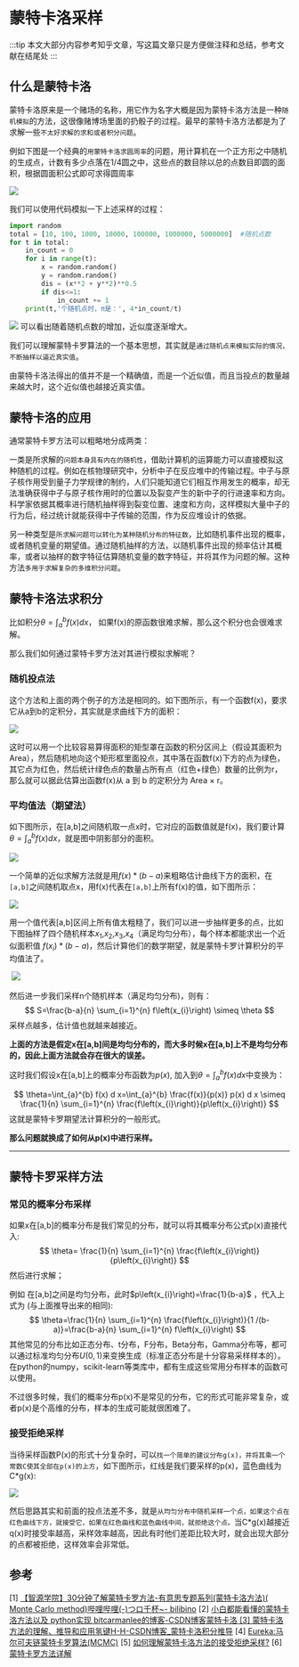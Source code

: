 # 蒙特卡洛采样

:::tip
本文大部分内容参考知乎文章，写这篇文章只是方便做注释和总结，参考文献在结尾处
:::

## 什么是蒙特卡洛

蒙特卡洛原来是一个赌场的名称，用它作为名字大概是因为蒙特卡洛方法是一种`随机模拟`的方法，这很像赌博场里面的扔骰子的过程。最早的蒙特卡洛方法都是为了求解一些`不太好求解的求和或者积分问题`。

例如下图是一个经典的`用蒙特卡洛求圆周率`的问题，用计算机在一个正方形之中随机的生成点，计数有多少点落在1/4圆之中，这些点的数目除以总的点数目即圆的面积，根据圆面积公式即可求得圆周率

![](images/20220210210602.png)

我们可以使用代码模拟一下上述采样的过程：

```python
import random
total = [10, 100, 1000, 10000, 100000, 1000000, 5000000]  #随机点数
for t in total:
    in_count = 0
    for i in range(t):
        x = random.random()
        y = random.random()
        dis = (x**2 + y**2)**0.5
        if dis<=1:
            in_count += 1
    print(t,'个随机点时，π是：', 4*in_count/t)
```

![](images/20220210211153.png)
可以看出随着随机点数的增加，近似度逐渐增大。

我们可以理解蒙特卡罗算法的一个基本思想，其实就是`通过随机点来模拟实际的情况，不断抽样以逼近真实值`。

由蒙特卡洛法得出的值并不是一个精确值，而是一个近似值，而且当投点的数量越来越大时，这个近似值也越接近真实值。

## 蒙特卡洛的应用

通常蒙特卡罗方法可以粗略地分成两类：

一类是所求解的`问题本身具有内在的随机性`，借助计算机的运算能力可以直接模拟这种随机的过程。例如在核物理研究中，分析中子在反应堆中的传输过程。中子与原子核作用受到量子力学规律的制约，人们只能知道它们相互作用发生的概率，却无法准确获得中子与原子核作用时的位置以及裂变产生的新中子的行进速率和方向。科学家依据其概率进行随机抽样得到裂变位置、速度和方向，这样模拟大量中子的行为后，经过统计就能获得中子传输的范围，作为反应堆设计的依据。

另一种类型是`所求解问题可以转化为某种随机分布的特征数`，比如随机事件出现的概率，或者随机变量的期望值。通过随机抽样的方法，以随机事件出现的频率估计其概率，或者以抽样的数字特征估算随机变量的数字特征，并将其作为问题的解。这种方法`多用于求解复杂的多维积分问题`。

## 蒙特卡洛法求积分

比如积分$\theta=\int_{a}^{b} f(x) d x$， 如果f(x)的原函数很难求解，那么这个积分也会很难求解。

那么我们如何通过蒙特卡罗方法对其进行模拟求解呢？

### 随机投点法
这个方法和上面的两个例子的方法是相同的。如下图所示，有一个函数f(x)，要求它从a到b的定积分，其实就是求曲线下方的面积：

![](images/20220210211753.png)

这时可以用一个比较容易算得面积的矩型罩在函数的积分区间上（假设其面积为Area），然后随机地向这个矩形框里面投点，其中落在函数f(x)下方的点为绿色，其它点为红色，然后统计绿色点的数量占所有点（红色+绿色）数量的比例为r，那么就可以据此估算出函数f(x)从 a 到 b 的定积分为 Area × r。

### 平均值法（期望法）
如下图所示，在[a,b]之间随机取一点x时，它对应的函数值就是f(x)，我们要计算$\theta=\int_{a}^{b} f(x) d x$，就是图中阴影部分的面积。

![](images/20220210211914.png)

一个简单的近似求解方法就是用$f(x)*(b-a)$来粗略估计曲线下方的面积，在`[a,b]`之间随机取点x，用f(x)代表在`[a,b]`上所有f(x)的值，如下图所示：

![](images/20220210212447.png)

用一个值代表[a,b]区间上所有值太粗糙了，我们可以进一步抽样更多的点，比如下图抽样了四个随机样本$x_1$,$x_2$,$x_3$,$x_4$（满足均匀分布），每个样本都能求出一个近似面积值 $f(x_i)*(b-a)$，然后计算他们的数学期望，就是蒙特卡罗计算积分的平均值法了。

​    ![](images/20220210212611.png)



然后进一步我们采样n个随机样本（满足均匀分布)，则有：
$$
S=\frac{b-a}{n} \sum_{i=1}^{n} f\left(x_{i}\right) \simeq \theta
$$
采样点越多，估计值也就越来越接近。

**上面的方法是假定x在[a,b]间是均匀分布的，而大多时候x在[a,b]上不是均匀分布的，因此上面方法就会存在很大的误差。**

这时我们假设x在[a,b]上的概率分布函数为$p(x)$, 加入到$\theta=\int_{a}^{b} f(x) d x$中变换为：

$$
\theta=\int_{a}^{b} f(x) d x=\int_{a}^{b} \frac{f(x)}{p(x)} p(x) d x \simeq \frac{1}{n} \sum_{i=1}^{n} \frac{f\left(x_{i}\right)}{p\left(x_{i}\right)}
$$
这就是蒙特卡罗期望法计算积分的一般形式。

**那么问题就换成了如何从p(x)中进行采样。**

---

## 蒙特卡罗采样方法

### 常见的概率分布采样
如果x在[a,b]的概率分布是我们常见的分布，就可以将其概率分布公式p(x)直接代入:
$$
\theta= \frac{1}{n} \sum_{i=1}^{n} \frac{f\left(x_{i}\right)}{p\left(x_{i}\right)}
$$
然后进行求解；

例如 在[a,b]之间是均匀分布，此时$p\left(x_{i}\right)=\frac{1}{b-a}$ ，代入上式为 (与上面推导出来的相同):
$$
\theta=\frac{1}{n} \sum_{i=1}^{n} \frac{f\left(x_{i}\right)}{1 /(b-a)}=\frac{b-a}{n} \sum_{i=1}^{n} f\left(x_{i}\right)
$$
其他常见的分布比如正态分布、t分布，F分布，Beta分布，Gamma分布等，都可以通过标准均匀分布$U(0,1)$来变换生成（标准正态分布是十分容易采样样本的）。在python的numpy，scikit-learn等类库中，都有生成这些常用分布样本的函数可以使用。

不过很多时候，我们的概率分布p(x)不是常见的分布，它的形式可能非常复杂，或者p(x)是个高维的分布，样本的生成可能就很困难了。

### 接受拒绝采样
当待采样函数P(x)的形式十分复杂时，可以`找一个简单的建议分布g(x)，并将其乘一个常数C使其全部在p(x)的上方`，如下图所示，红线是我们要采样的p(x)，蓝色曲线为C\*g(x):

![](images/20220210213419.png)

然后思路其实和前面的投点法差不多，就是`从均匀分布中随机采样一个点，如果这个点在红色曲线下方，就接受它，如果在红色曲线和蓝色曲线中间，就拒绝这个点。`当C\*g(x)越接近q(x)时接受率越高，采样效率越高，因此有时他们差距比较大时，就会出现大部分的点都被拒绝，这样效率会非常低。

## 参考
[1]  [【智源学院】30分钟了解蒙特卡罗方法-有意思专题系列(蒙特卡洛方法)( Monte Carlo method)哔哩哔哩(-)つロ千杯~- bilibino](https://link.zhihu.com/?target=https%3A//www.bilibili.com/video/BV1Gs411g7EJ%3Fp%3D1%26share_medium%3Dandroid%26share_plat%3Dandroid%26share_source%3DQQ%26share_tag%3Ds_i%26timestamp%3D1619936020%26unique_k%3DsA4JiH)
[2]  [小白都能看懂的蒙特卡洛方法以及 python实现 bitcarmanlee的博客-CSDN博客蒙特卡洛
[3] 蒙特卡洛方法的理解、推导和应用氢键H-H-CSDN博客_蒙特卡洛积分推导](https://link.zhihu.com/?target=https%3A//blog.csdn.net/bitcarmanlee/article/details/82716641)
[4]  [Eureka:马尔可夫链蒙特卡罗算法(MCMC)]((https://link.zhihu.com/?target=https%3A//blog.csdn.net/qq_32618327/article/details/90452846))
[5]  [如何理解蒙特卡洛方法的接受拒绝采样?](https://zhuanlan.zhihu.com/p/37121528)
[6]  [蒙特卡罗方法详解](https://zhuanlan.zhihu.com/p/369099011)
